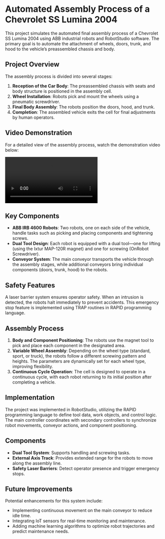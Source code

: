 # Automated Assembly Process of a Chevrolet SS Lumina 2004

This project simulates the automated final assembly process of a Chevrolet SS Lumina 2004 using ABB industrial robots and RobotStudio software. The primary goal is to automate the attachment of wheels, doors, trunk, and hood to the vehicle’s preassembled chassis and body.

## Project Overview

The assembly process is divided into several stages:
1. **Reception of the Car Body**: The preassembled chassis with seats and body structure is positioned in the assembly cell.
2. **Wheel Installation**: Robots pick and mount the wheels using a pneumatic screwdriver.
3. **Final Body Assembly**: The robots position the doors, hood, and trunk.
4. **Completion**: The assembled vehicle exits the cell for final adjustments by human operators.

## Video Demonstration

For a detailed view of the assembly process, watch the demonstration video below:

![Automated Assembly Process Video](./path_to_video.mp4)

## Key Components

- **ABB IRB 4600 Robots**: Two robots, one on each side of the vehicle, handle tasks such as picking and placing components and tightening screws.
- **Dual Tool Design**: Each robot is equipped with a dual tool—one for lifting (using the Ixtur MAP-120R magnet) and one for screwing (OnRobot Screwdriver).
- **Conveyor System**: The main conveyor transports the vehicle through the assembly stages, while additional conveyors bring individual components (doors, trunk, hood) to the robots.

## Safety Features

A laser barrier system ensures operator safety. When an intrusion is detected, the robots halt immediately to prevent accidents. This emergency stop feature is implemented using TRAP routines in RAPID programming language.

## Assembly Process

1. **Body and Component Positioning**: The robots use the magnet tool to pick and place each component in the designated area.
2. **Variable Wheel Assembly**: Depending on the wheel type (standard, sport, or truck), the robots follow a different screwing pattern and heights. The parameters are dynamically set for each wheel type, improving flexibility.
3. **Continuous Cycle Operation**: The cell is designed to operate in a continuous cycle, with each robot returning to its initial position after completing a vehicle.

## Implementation

The project was implemented in RobotStudio, utilizing the RAPID programming language to define tool data, work objects, and control logic. The main controller coordinates with secondary controllers to synchronize robot movements, conveyor actions, and component positioning.

## Components

- **Dual Tool System**: Supports handling and screwing tasks.
- **External Axis Track**: Provides extended range for the robots to move along the assembly line.
- **Safety Laser Barriers**: Detect operator presence and trigger emergency stops.

## Future Improvements

Potential enhancements for this system include:
- Implementing continuous movement on the main conveyor to reduce idle time.
- Integrating IoT sensors for real-time monitoring and maintenance.
- Adding machine learning algorithms to optimize robot trajectories and predict maintenance needs.


